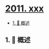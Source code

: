 # [2011. xxx](https://github.com/Tdahuyou/TNotes.leetcode/tree/main/notes/2011.%20xxx)

<!-- region:toc -->

- [1. 📝 概述](#1--概述)

<!-- endregion:toc -->

## 1. 📝 概述
